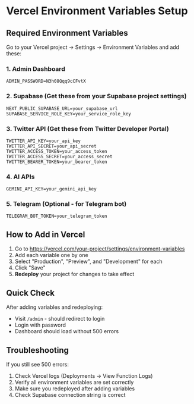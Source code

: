 # Vercel Environment Variables Setup

## Required Environment Variables

Go to your Vercel project → Settings → Environment Variables and add these:

### 1. Admin Dashboard
```
ADMIN_PASSWORD=N3h08Qqq9cCFvtX
```

### 2. Supabase (Get these from your Supabase project settings)
```
NEXT_PUBLIC_SUPABASE_URL=your_supabase_url
SUPABASE_SERVICE_ROLE_KEY=your_service_role_key
```

### 3. Twitter API (Get these from Twitter Developer Portal)
```
TWITTER_API_KEY=your_api_key
TWITTER_API_SECRET=your_api_secret  
TWITTER_ACCESS_TOKEN=your_access_token
TWITTER_ACCESS_SECRET=your_access_secret
TWITTER_BEARER_TOKEN=your_bearer_token
```

### 4. AI APIs
```
GEMINI_API_KEY=your_gemini_api_key
```

### 5. Telegram (Optional - for Telegram bot)
```
TELEGRAM_BOT_TOKEN=your_telegram_token
```

## How to Add in Vercel

1. Go to https://vercel.com/your-project/settings/environment-variables
2. Add each variable one by one
3. Select "Production", "Preview", and "Development" for each
4. Click "Save"
5. **Redeploy** your project for changes to take effect

## Quick Check

After adding variables and redeploying:
- Visit `/admin` - should redirect to login
- Login with password
- Dashboard should load without 500 errors

## Troubleshooting

If you still see 500 errors:
1. Check Vercel logs (Deployments → View Function Logs)
2. Verify all environment variables are set correctly
3. Make sure you redeployed after adding variables
4. Check Supabase connection string is correct

